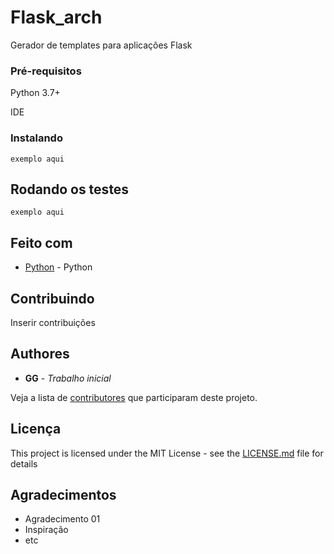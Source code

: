 # Flask_arch

Gerador de templates para aplicações Flask


### Pré-requisitos

Python 3.7+ 

IDE


### Instalando



```
exemplo aqui
```



## Rodando os testes

```
exemplo aqui
```



## Feito com

* [Python](https://www.python.org) - Python

## Contribuindo

Inserir contribuições



## Authores

* **GG** - *Trabalho inicial* 

Veja a lista de [contributores](https://github.com/your/project/contributors) que participaram deste projeto.

## Licença

This project is licensed under the MIT License - see the [LICENSE.md](LICENSE.md) file for details

## Agradecimentos

* Agradecimento 01
* Inspiração
* etc

